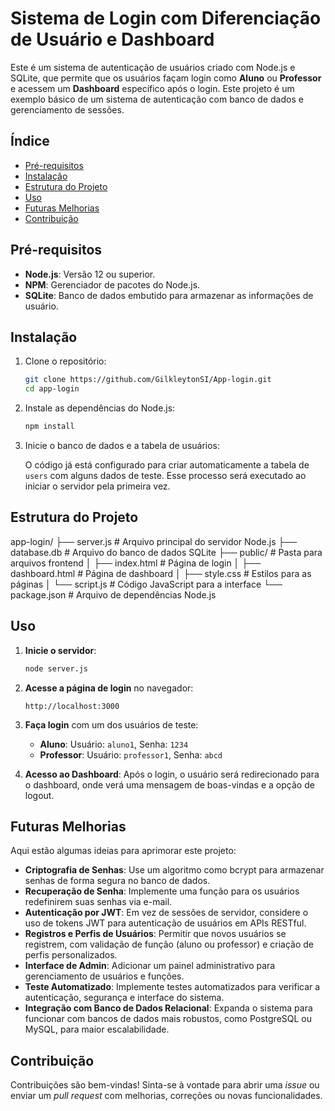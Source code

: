 # Sistema de Login com Diferenciação de Usuário e Dashboard

Este é um sistema de autenticação de usuários criado com Node.js e SQLite, que permite que os usuários façam login como **Aluno** ou **Professor** e acessem um **Dashboard** específico após o login. Este projeto é um exemplo básico de um sistema de autenticação com banco de dados e gerenciamento de sessões.

## Índice

- [Pré-requisitos](#pré-requisitos)
- [Instalação](#instalação)
- [Estrutura do Projeto](#estrutura-do-projeto)
- [Uso](#uso)
- [Futuras Melhorias](#futuras-melhorias)
- [Contribuição](#contribuição)

## Pré-requisitos

- **Node.js**: Versão 12 ou superior.
- **NPM**: Gerenciador de pacotes do Node.js.
- **SQLite**: Banco de dados embutido para armazenar as informações de usuário.

## Instalação

1. Clone o repositório:

    ```bash
    git clone https://github.com/GilkleytonSI/App-login.git
    cd app-login
    ```

2. Instale as dependências do Node.js:

    ```bash
    npm install
    ```

3. Inicie o banco de dados e a tabela de usuários:

    O código já está configurado para criar automaticamente a tabela de `users` com alguns dados de teste. Esse processo será executado ao iniciar o servidor pela primeira vez.

## Estrutura do Projeto

app-login/
├── server.js               # Arquivo principal do servidor Node.js
├── database.db             # Arquivo do banco de dados SQLite
├── public/                 # Pasta para arquivos frontend
│   ├── index.html          # Página de login
│   ├── dashboard.html      # Página de dashboard
│   ├── style.css           # Estilos para as páginas
│   └── script.js           # Código JavaScript para a interface
└── package.json            # Arquivo de dependências Node.js


## Uso

1. **Inicie o servidor**:

    ```bash
    node server.js
    ```

2. **Acesse a página de login** no navegador:

    ```
    http://localhost:3000
    ```

3. **Faça login** com um dos usuários de teste:

    - **Aluno**: Usuário: `aluno1`, Senha: `1234`
    - **Professor**: Usuário: `professor1`, Senha: `abcd`

4. **Acesso ao Dashboard**: Após o login, o usuário será redirecionado para o dashboard, onde verá uma mensagem de boas-vindas e a opção de logout.

## Futuras Melhorias

Aqui estão algumas ideias para aprimorar este projeto:

- **Criptografia de Senhas**: Use um algoritmo como bcrypt para armazenar senhas de forma segura no banco de dados.
- **Recuperação de Senha**: Implemente uma função para os usuários redefinirem suas senhas via e-mail.
- **Autenticação por JWT**: Em vez de sessões de servidor, considere o uso de tokens JWT para autenticação de usuários em APIs RESTful.
- **Registros e Perfis de Usuários**: Permitir que novos usuários se registrem, com validação de função (aluno ou professor) e criação de perfis personalizados.
- **Interface de Admin**: Adicionar um painel administrativo para gerenciamento de usuários e funções.
- **Teste Automatizado**: Implemente testes automatizados para verificar a autenticação, segurança e interface do sistema.
- **Integração com Banco de Dados Relacional**: Expanda o sistema para funcionar com bancos de dados mais robustos, como PostgreSQL ou MySQL, para maior escalabilidade.

## Contribuição

Contribuições são bem-vindas! Sinta-se à vontade para abrir uma _issue_ ou enviar um _pull request_ com melhorias, correções ou novas funcionalidades.